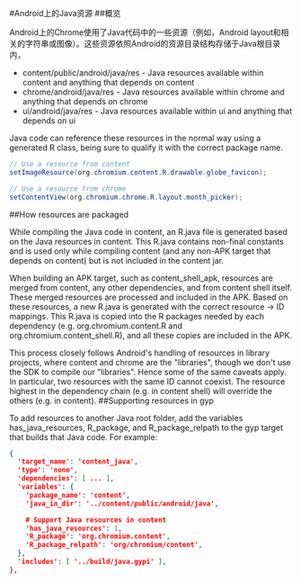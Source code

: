 #Android上的Java资源
##概览

Android上的Chrome使用了Java代码中的一些资源（例如，Android layout和相关的字符串或图像）。这些资源依照Android的资源目录结构存储于Java根目录内，

* content/public/android/java/res - Java resources available within content and anything that depends on content
* chrome/android/java/res - Java resources available within chrome and anything that depends on chrome
* ui/android/java/res - Java resources available within ui and anything that depends on ui

Java code can reference these resources in the normal way using a generated R class, being sure to qualify it with the correct package name.
```java
// Use a resource from content
setImageResource(org.chromium.content.R.drawable.globe_favicon);

// Use a resource from chrome
setContentView(org.chromium.chrome.R.layout.month_picker);
```
##How resources are packaged

While compiling the Java code in content, an R.java file is generated based on the Java resources in content.  This R.java contains non-final constants and is used only while compiling content (and any non-APK target that depends on content) but is not included in the content jar.

When building an APK target, such as content_shell_apk, resources are merged from content, any other dependencies, and from content shell itself.  These merged resources are processed and included in the APK.  Based on these resources, a new R.java is generated with the correct resource -> ID mappings.  This R.java is copied into the R packages needed by each dependency (e.g. org.chromium.content.R and org.chromium.content_shell.R), and all these copies are included in the APK.

This process closely follows Android's handling of resources in library projects, where content and chrome are the "libraries", though we don't use the SDK to compile our "libraries".  Hence some of the same caveats apply.  In particular, two resources with the same ID cannot coexist.  The resource highest in the dependency chain (e.g. in content shell) will override the others (e.g. in content).
##Supporting resources in gyp

To add resources to another Java root folder, add the variables has_java_resources, R_package, and R_package_relpath to the gyp target that builds that Java code.  For example:
```json
{
  'target_name': 'content_java',
  'type': 'none',
  'dependencies': [ ... ],
  'variables': {
    'package_name': 'content',
    'java_in_dir': '../content/public/android/java',

    # Support Java resources in content
    'has_java_resources': 1,
    'R_package': 'org.chromium.content',
    'R_package_relpath': 'org/chromium/content',
  },
  'includes': [ '../build/java.gypi' ],
},
```